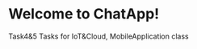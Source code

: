 <!DOCTYPE html>
<html>
<body class="stackedit">
  <div class="stackedit__html"><h1 id="welcome-to-webapipeople">Welcome to ChatApp!</h1>
<p>Task4&5 Tasks for IoT&amp;Cloud, MobileApplication class</p>
</div>
</body>

</html>
